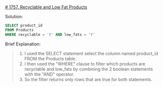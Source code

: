 [# 1757. Recyclable and Low Fat Products](https://leetcode.com/problems/recyclable-and-low-fat-products/description/?source=submission-ac)

Solution:

```sql
SELECT product_id 
FROM Products 
WHERE recyclable = 'Y' AND low_fats = 'Y'

```
Brief Explanation:

> 1. I used the SELECT statement select the column named product_id FROM the Products table.
> 2. I then used the "WHERE" clause to filter which products are recyclable and low_fats by combining the 2 boolean statements with the "AND" operator.
> 3. So the filter returns only rows that are true for both statements.

